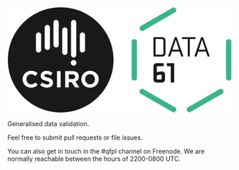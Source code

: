 ![CSIRO's Data61 Logo](https://raw.githubusercontent.com/qfpl/assets/master/data61-transparent-bg.png)

Generalised data validation.

Feel free to submit pull requests or file issues.

You can also get in touch in the #qfpl channel on Freenode. We are
normally reachable between the hours of 2200-0800 UTC.

